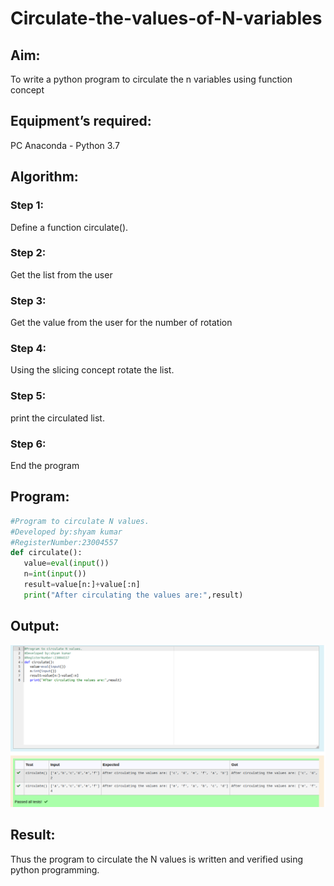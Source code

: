 # Circulate-the-values-of-N-variables
## Aim:
To write a python program to circulate the n variables using function concept
## Equipment’s required:
PC 
Anaconda - Python 3.7
## Algorithm: 
### Step 1:
Define a function circulate(). 
### Step 2: 
Get the list from the user
### Step 3: 
Get the value from the user for the number of rotation
### Step 4: 
Using the slicing concept rotate the list.
### Step 5: 
print the circulated list.
### Step 6: 
End the program
## Program:
```python 
#Program to circulate N values.
#Developed by:shyam kumar 
#RegisterNumber:23004557
def circulate():
   value=eval(input())
   n=int(input())
   result=value[n:]+value[:n]
   print("After circulating the values are:",result)
   ```
## Output:
![output](exp2py.png)

## Result:
Thus the program to circulate the N values is written and verified using python programming.
